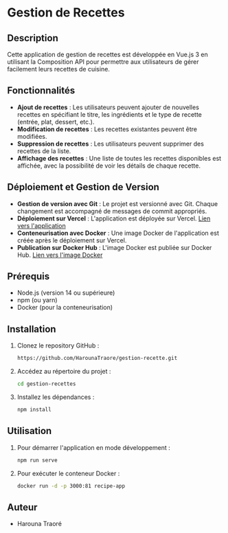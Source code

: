 # Gestion de Recettes

## Description

Cette application de gestion de recettes est développée en Vue.js 3 en utilisant la Composition API pour permettre aux utilisateurs de gérer facilement leurs recettes de cuisine.

## Fonctionnalités

- **Ajout de recettes** : Les utilisateurs peuvent ajouter de nouvelles recettes en spécifiant le titre, les ingrédients et le type de recette (entrée, plat, dessert, etc.).
- **Modification de recettes** : Les recettes existantes peuvent être modifiées.
- **Suppression de recettes** : Les utilisateurs peuvent supprimer des recettes de la liste.
- **Affichage des recettes** : Une liste de toutes les recettes disponibles est affichée, avec la possibilité de voir les détails de chaque recette.

## Déploiement et Gestion de Version

- **Gestion de version avec Git** : Le projet est versionné avec Git. Chaque changement est accompagné de messages de commit appropriés.
- **Déploiement sur Vercel** : L'application est déployée sur Vercel. [Lien vers l'application](https://gestion-recette-beta.vercel.app/)
- **Conteneurisation avec Docker** : Une image Docker de l'application est créée après le déploiement sur Vercel.
- **Publication sur Docker Hub** : L'image Docker est publiée sur Docker Hub. [Lien vers l'image Docker](https://hub.docker.com/r/harounatraore/recipe-app)

## Prérequis

- Node.js (version 14 ou supérieure)
- npm (ou yarn)
- Docker (pour la conteneurisation)

## Installation

1. Clonez le repository GitHub :

   ```bash
   https://github.com/HarounaTraore/gestion-recette.git

   ```

2. Accédez au répertoire du projet :
   ```bash
   cd gestion-recettes
   ```
3. Installez les dépendances :
   ```bash
   npm install
   ```

## Utilisation

1. Pour démarrer l'application en mode développement :

   ```bash
   npm run serve
   ```

1. Pour exécuter le conteneur Docker :

   ```bash
   docker run -d -p 3000:81 recipe-app
   ```

## Auteur

- Harouna Traoré
